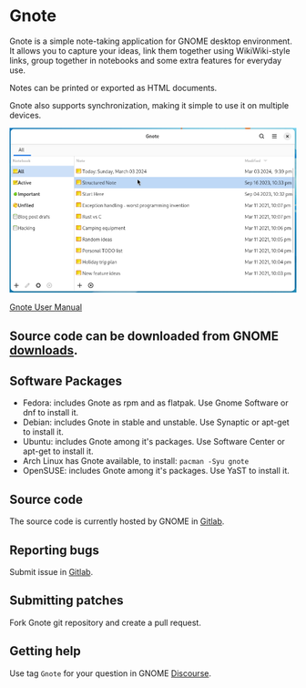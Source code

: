 # Gnote

Gnote is a simple note-taking application for GNOME desktop environment. It allows you to capture your ideas, link them together using WikiWiki-style links, group together in notebooks and some extra features for everyday use.

Notes can be printed or exported as HTML documents.

Gnote also supports synchronization, making it simple to use it on multiple devices.

![Gnote screenshot](../help/C/figures/gnote-search-all-notes.png)

[Gnote User Manual](https://help.gnome.org/users/gnote/stable/)

## Source code can be downloaded from GNOME [downloads](http://ftp.gnome.org/pub/GNOME/sources/gnote/).

## Software Packages

* Fedora: includes Gnote as rpm and as flatpak. Use Gnome Software or dnf to install it.
* Debian: includes Gnote in stable and unstable. Use Synaptic or apt-get to install it.
* Ubuntu: includes Gnote among it's packages. Use Software Center or apt-get to install it.
* Arch Linux has Gnote available, to install: 
`pacman -Syu gnote`
* OpenSUSE: includes Gnote among it's packages. Use YaST to install it.

## Source code

The source code is currently hosted by GNOME in [Gitlab](https://gitlab.gnome.org/GNOME/gnote).

## Reporting bugs

Submit issue in [Gitlab](https://gitlab.gnome.org/GNOME/gnote/issues).

## Submitting patches

Fork Gnote git repository and create a pull request.

## Getting help

Use tag `Gnote` for your question in GNOME [Discourse](https://discourse.gnome.org/).

